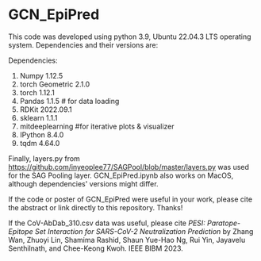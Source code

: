 # GCN_EpiPred

This code was developed using python 3.9, Ubuntu 22.04.3 LTS operating system.  Dependencies and their versions are:



Dependencies:

1. Numpy 1.12.5
2. torch Geometric 2.1.0
3. torch 1.12.1
4. Pandas 1.1.5 # for data loading 
5. RDKit 2022.09.1
6. sklearn 1.1.1
7. mitdeeplearning  #for iterative plots & visualizer
8. IPython 8.4.0      
9. tqdm 4.64.0
    

Finally, layers.py from https://github.com/inyeoplee77/SAGPool/blob/master/layers.py was used for the SAG Pooling layer.
GCN_EpiPred.ipynb also works on MacOS, although dependencies' versions might differ.

If the code or poster of GCN_EpiPred were useful in your work, please cite the abstract or link directly to this repository. Thanks!

If the CoV-AbDab_310.csv data was useful, please cite _PESI: Paratope-Epitope Set Interaction for SARS-CoV-2 Neutralization Prediction_ by
Zhang Wan, Zhuoyi Lin, Shamima Rashid, Shaun Yue-Hao Ng, Rui Yin, Jayavelu Senthilnath, and Chee-Keong Kwoh. IEEE BIBM 2023. 
